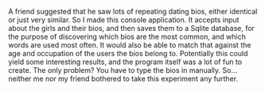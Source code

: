 A friend suggested that he saw lots of repeating dating bios, either identical or just very similar. So I made this console application. It accepts input about the girls and their bios, and then saves them to a Sqlite database, for the purpose of discovering which bios are the most common, and which words are used most often. It would also be able to match that against the age and occupation of the users the bios belong to. Potentially this could yield some interesting results, and the program itself was a lot of fun to create. The only problem? You have to type the bios in manually. So... neither me nor my friend bothered to take this experiment any further.
